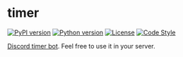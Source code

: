# timer

[![PyPI version](https://badge.fury.io/py/timer-bot.svg)](https://badge.fury.io/py/timer-bot)
[![Python version](https://img.shields.io/badge/python-3.8-blue)](https://www.python.org/downloads/)
[![License](https://img.shields.io/badge/License-MIT-blue)](https://opensource.org/licenses/MIT)
[![Code Style](https://img.shields.io/badge/code%20style-black-black)](https://github.com/psf/black)

[Discord timer bot](https://discordapp.com/oauth2/authorize?client_id=715294649836765285&scope=bot).
Feel free to use it in your server.
